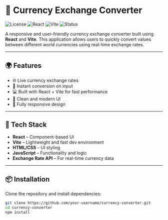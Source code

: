 # 💱 Currency Exchange Converter

![License](https://img.shields.io/badge/license-MIT-blue.svg)
![React](https://img.shields.io/badge/React-%5E18.0.0-blue)
![Vite](https://img.shields.io/badge/Vite-frontend-lightgrey)
![Status](https://img.shields.io/badge/status-active-success)

A responsive and user-friendly currency exchange converter built using **React** and **Vite**. This application allows users to quickly convert values between different world currencies using real-time exchange rates.

---

## 🌍 Features

- 🌐 Live currency exchange rates
- 🔄 Instant conversion on input
- 💻 Built with React + Vite for fast performance
- 🎨 Clean and modern UI
- 📱 Fully responsive design

---

## 🚀 Tech Stack

- **React** – Component-based UI
- **Vite** – Lightweight and fast dev environment
- **HTML/CSS** – UI styling
- **JavaScript** – Functionality and logic
- **Exchange Rate API** – For real-time currency data

---

## 📦 Installation

Clone the repository and install dependencies:

```bash
git clone https://github.com/your-username/currency-converter.git
cd currency-converter
npm install
